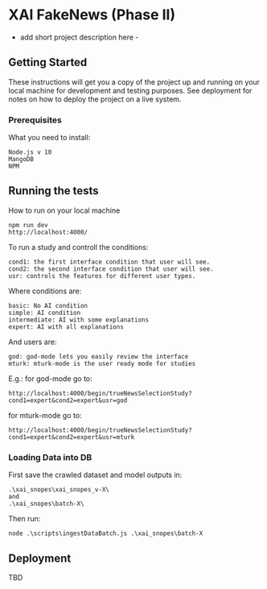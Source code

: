 # XAI FakeNews (Phase II)

- add short project description here -

## Getting Started

These instructions will get you a copy of the project up and running on your local machine for development and testing purposes. See deployment for notes on how to deploy the project on a live system.

### Prerequisites

What you need to install:

```
Node.js v 10
MangoDB
NPM
```


## Running the tests


How to run on your local machine


```
npm run dev
http://localhost:4000/
```

To run a study and controll the conditions: 

```
cond1: the first interface condition that user will see.
cond2: the second interface condition that user will see. 
usr: controls the features for different user types. 
```

Where conditions are:

```
basic: No AI condition
simple: AI condition
intermediate: AI with some explanations
expert: AI with all explanations 
```

And users are: 

```
god: god-mode lets you easily review the interface 
mturk: mturk-mode is the user ready mode for studies 
```

E.g.: for god-mode go to: 

```
http://localhost:4000/begin/trueNewsSelectionStudy?cond1=expert&cond2=expert&usr=god
```

for mturk-mode go to: 

```
http://localhost:4000/begin/trueNewsSelectionStudy?cond1=expert&cond2=expert&usr=mturk
```

### Loading Data into DB

First save the crawled dataset and model outputs in:

```
.\xai_snopes\xai_snopes_v-X\
and 
.\xai_snopes\batch-X\

```

Then run:

```
node .\scripts\ingestDataBatch.js .\xai_snopes\batch-X
```

## Deployment

TBD